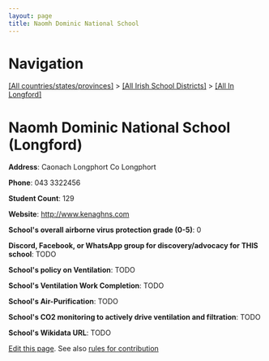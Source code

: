 ```yaml
---
layout: page
title: Naomh Dominic National School
---
```

# Navigation

[[All countries/states/provinces]](../../..) > [[All Irish School Districts]](../..) > [[All In Longford]](..)

# Naomh Dominic National School (Longford)

**Address**: Caonach Longphort Co Longphort

**Phone**: 043 3322456

**Student Count**: 129

**Website**: <http://www.kenaghns.com>

**School's overall airborne virus protection grade (0-5)**: 0

**Discord, Facebook, or WhatsApp group for discovery/advocacy for THIS school**: TODO

**School's policy on Ventilation**: TODO

**School's Ventilation Work Completion**: TODO

**School's Air-Purification**: TODO

**School's CO2 monitoring to actively drive ventilation and filtration**: TODO

**School's Wikidata URL**: TODO


[Edit this page](https://github.com/ventilate-schools/Ireland/edit/main/./Longford/Naomh_Dominic_National_School.md). See also [rules for contribution](../../../contribution-rules/)